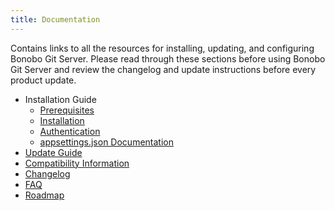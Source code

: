 ```yaml
---
title: Documentation
---
```


Contains links to all the resources for installing, updating, and configuring Bonobo Git Server. Please read through these sections before using Bonobo Git Server and review the changelog and update instructions before every product update.

- Installation Guide
  - [Prerequisites](documentation/prerequisites)
  - [Installation](documentation/installation)
  - [Authentication](documentation/authentication)
  - [appsettings.json Documentation](documentation/appsettings)
- [Update Guide](documentation/update)
- [Compatibility Information](documentation/compatibility)
- [Changelog](changelog)
- [FAQ](questions)
- [Roadmap](roadmap)
